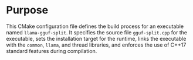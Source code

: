 # Purpose
This CMake configuration file defines the build process for an executable named `llama-gguf-split`. It specifies the source file `gguf-split.cpp` for the executable, sets the installation target for the runtime, links the executable with the `common`, `llama`, and thread libraries, and enforces the use of C++17 standard features during compilation.
